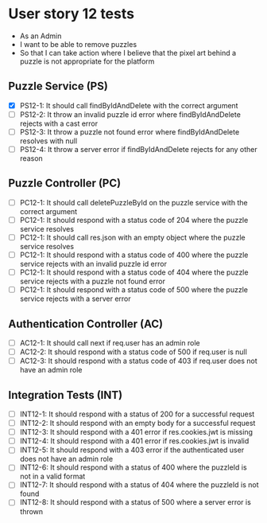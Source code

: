 # User story 12 tests

- As an Admin
- I want to be able to remove puzzles
- So that I can take action where I believe that the pixel art behind a puzzle is not appropriate for the platform

## Puzzle Service (PS)

- [x] PS12-1: It should call findByIdAndDelete with the correct argument
- [ ] PS12-2: It throw an invalid puzzle id error where findByIdAndDelete rejects with a cast error
- [ ] PS12-3: It throw a puzzle not found error where findByIdAndDelete resolves with null
- [ ] PS12-4: It throw a server error if findByIdAndDelete rejects for any other reason

## Puzzle Controller (PC)

- [ ] PC12-1: It should call deletePuzzleById on the puzzle service with the correct argument
- [ ] PC12-1: It should respond with a status code of 204 where the puzzle service resolves
- [ ] PC12-1: It should call res.json with an empty object where the puzzle service resolves
- [ ] PC12-1: It should respond with a status code of 400 where the puzzle service rejects with an invalid puzzle id error
- [ ] PC12-1: It should respond with a status code of 404 where the puzzle service rejects with a puzzle not found error
- [ ] PC12-1: It should respond with a status code of 500 where the puzzle service rejects with a server error

## Authentication Controller (AC)

- [ ] AC12-1: It should call next if req.user has an admin role
- [ ] AC12-2: It should respond with a status code of 500 if req.user is null
- [ ] AC12-3: It should respond with a status code of 403 if req.user does not have an admin role

## Integration Tests (INT)

- [ ] INT12-1: It should respond with a status of 200 for a successful request
- [ ] INT12-2: It should respond with an empty body for a successful request
- [ ] INT12-3: It should respond with a 401 error if res.cookies.jwt is missing
- [ ] INT12-4: It should respond with a 401 error if res.cookies.jwt is invalid
- [ ] INT12-5: It should respond with a 403 error if the authenticated user does not have an admin role
- [ ] INT12-6: It should respond with a status of 400 where the puzzleId is not in a valid format
- [ ] INT12-7: It should respond with a status of 404 where the puzzleId is not found
- [ ] INT12-8: It should respond with a status of 500 where a server error is thrown
